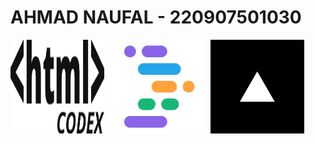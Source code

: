 # AHMAD NAUFAL - 220907501030

<div style="display: flex; gap: 10px;">
  <img src="img/htmlcodex.png" alt="Gambar 1" width="150"/>
  <img src="img/projectidx.png" alt="Gambar 2" width="150"/>
  <img src="img/vercel.png" alt="Gambar 3" width="150"/>
</div>
